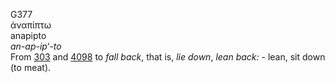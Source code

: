 <body>
  <p>G377<br>  ἀναπίπτω  <br> anapipto  <br><i>an-ap-ip‘-to </i><br>From <a href="g0303.htm">303</a> and <a href="g4098.htm">4098</a>  to <i>fall</i> <i>back</i>, that is, <i>lie</i> <i>down</i>, <i>lean</i> <i>back:</i> - lean, sit down (to meat).<br></p>
 </body>